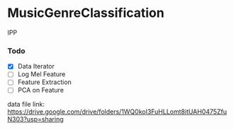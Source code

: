 # MusicGenreClassification

IPP

### Todo
- [x] Data Iterator
- [ ] Log Mel Feature
- [ ] Feature Extraction
- [ ] PCA on Feature

data file link: https://drive.google.com/drive/folders/1WQ0koI3FuHLLomt8itUAH0475ZfuN303?usp=sharing
